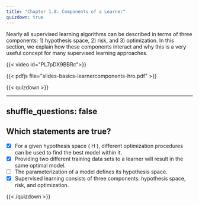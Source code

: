 ```yaml
---
title: "Chapter 1.8: Components of a Learner"
quizdown: true
---
```

Nearly all supervised learning algorithms can be described in terms of three components: 1) hypothesis space, 2) risk, and 3) optimization. In this section, we explain how these components interact and why this is a very useful concept for many supervised learning approaches.

<!--more-->
{{< video id="PL7pDX9BBRc">}}

{{< pdfjs file="slides-basics-learnercomponents-hro.pdf" >}}


{{< quizdown >}}

---
shuffle_questions: false
---

## Which statements are true? 

- [x] For a given hypothesis space \( H \), different optimization procedures can be used to find the best model within it.
- [x] Providing two different training data sets to a learner will result in the same optimal model.
- [ ] The parameterization of a model defines its hypothesis space.
- [x] Supervised learning consists of three components: hypothesis space, risk, and optimization.

{{< /quizdown >}}
